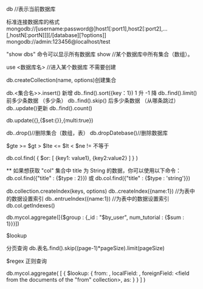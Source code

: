 <!--
 * @Author: your name
 * @Date: 2021-11-26 14:35:02
 * @LastEditTime: 2021-12-01 11:42:49
 * @LastEditors: Please set LastEditors
 * @Description: 打开koroFileHeader查看配置 进行设置: https://github.com/OBKoro1/koro1FileHeader/wiki/%E9%85%8D%E7%BD%AE
 * @FilePath: \vue3.0-cli-ts\study-every-day\mongod\index.md
-->

db //表示当前数据库

标准连接数据库的格式
mongodb://[username:password@]host1[:port1],host2[:port2],...[,hostN[:portN]]][/[database][?options]]
mongodb://admin:123456@localhost/test

"show dbs" 命令可以显示所有数据库
show <collections> //某个数据库中所有集合（数组）。

use <数据库名> //进入某个数据库 不需要创建

db.createCollection(name, options)创建集合

db.<集合名>>.insert() 新增
db.<collection>.find().sort({key：1}) 1 升 -1 降
db.<collection>.find().limit() 前多少条数据 （多少条）
db.<collection>.find().skip() 后多少条数据 （从哪条跳过）
db.<collection>.update()更新
db.<collection>.find().count()

db.update({},{\$set:{}},{multi:true})

db.<collection>.drop()//删除集合（数组，表）
db.dropDatebase()//删除数据库

$gte >=
$gt >
$lte <=
$lt <
\$ne != 不等于

db.col.find(
{
\$or: [
{key1: value1}, {key2:value2}
]
}
)

\*\*
如果想获取 "col" 集合中 title 为 String 的数据，你可以使用以下命令：
db.col.find({"title" : {$type : 2}})
或
db.col.find({"title" : {$type : 'string'}})

db.collection.createIndex(keys, options)
db.<collection>.createIndex({name:1}) //为表中的数据设置索引
db.<collection>.entrueIndex({name:1}) //为表中的数据设置索引
db.col.getIndexes()

db.mycol.aggregate([{$group : {_id : "$by_user", num_tutorial : {$sum : 1}}}])

\$lookup

分页查询
db.表名.find().skip((page-1)\*pageSize).limit(pageSize)

\$regex 正则查询

db.mycol.aggregate(
[
{
$lookup:
{
from: <collection to join>,
localField: <field from the input documents>,
foreignField: <field from the documents of the "from" collection>,
as: <output array field>
}
}
]
)
